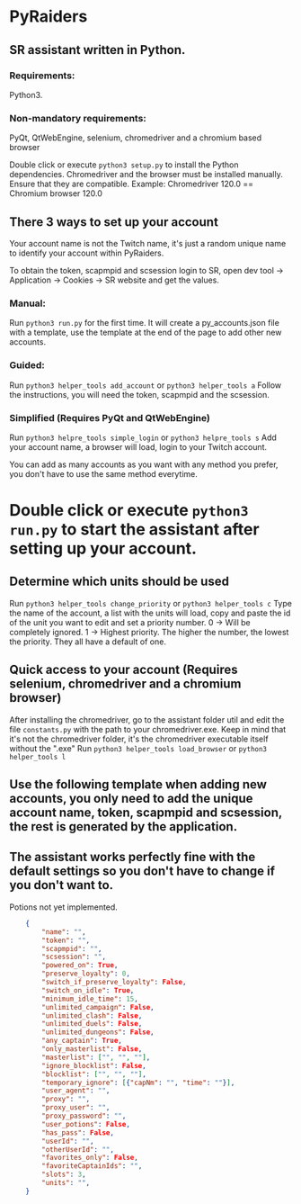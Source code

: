 # PyRaiders
## SR assistant written in Python.

### Requirements:
Python3.

### Non-mandatory requirements:
PyQt, QtWebEngine, selenium, chromedriver and a chromium based browser

Double click or execute ```python3 setup.py``` to install the Python dependencies.
Chromedriver and the browser must be installed manually. Ensure that they are compatible. Example: Chromedriver 120.0 == Chromium browser 120.0

## There 3 ways to set up your account
Your account name is not the Twitch name, it's just a random unique name to identify your account within PyRaiders.

To obtain the token, scapmpid and scsession login to SR, open dev tool -> Application -> Cookies -> SR website and get the values.
### Manual: 
Run ```python3 run.py``` for the first time. It will create a py_accounts.json file with a template, use the template at the end of the page to add other new accounts.

### Guided:
Run ```python3 helper_tools add_account``` or ```python3 helper_tools a```
Follow the instructions, you will need the token, scapmpid and the scsession.

### Simplified (Requires PyQt and QtWebEngine)
Run ```python3 helpre_tools simple_login``` or ```python3 helpre_tools s```
Add your account name, a browser will load, login to your Twitch account.

You can add as many accounts as you want with any method you prefer, you don't have to use the same method everytime.

# Double click or execute ```python3 run.py``` to start the assistant after setting up your account.

## Determine which units should be used 
Run ```python3 helper_tools change_priority``` or ```python3 helper_tools c```
Type the name of the account, a list with the units will load, copy and paste the id of the unit you want to edit and set a priority number.
0 -> Will be completely ignored.
1 -> Highest priority.
The higher the number, the lowest the priority. They all have a default of one.

## Quick access to your account (Requires selenium, chromedriver and a chromium browser)
After installing the chromedriver, go to the assistant folder util and edit the file ```constants.py``` with the path to your chromedriver.exe. Keep in mind that it's not the chromedriver folder, it's the chromedriver executable itself without the ".exe"
Run ```python3 helper_tools load_browser``` or ```python3 helper_tools l```

## Use the following template when adding new accounts, you only need to add the unique account name, token, scapmpid and scsession, the rest is generated by the application.
## The assistant works perfectly fine with the default settings so you don't have to change if you don't want to.
Potions not yet implemented.
```json
    {
        "name": "",
        "token": "",
        "scapmpid": "",
        "scsession": "",
        "powered_on": True,
        "preserve_loyalty": 0,
        "switch_if_preserve_loyalty": False,
        "switch_on_idle": True,
        "minimum_idle_time": 15,
        "unlimited_campaign": False,
        "unlimited_clash": False,
        "unlimited_duels": False,
        "unlimited_dungeons": False,
        "any_captain": True,
        "only_masterlist": False,
        "masterlist": ["", "", ""],
        "ignore_blocklist": False,
        "blocklist": ["", "", ""],
        "temporary_ignore": [{"capNm": "", "time": ""}],
        "user_agent": "",
        "proxy": "",
        "proxy_user": "",
        "proxy_password": "",
        "user_potions": False,
        "has_pass": False,
        "userId": "",
        "otherUserId": "",
        "favorites_only": False,
        "favoriteCaptainIds": "",
        "slots": 3,
        "units": "",
    }
```